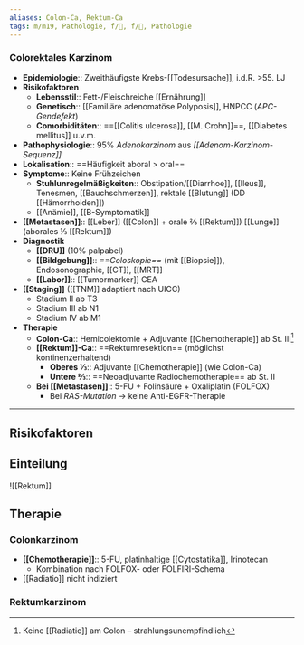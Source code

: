 ```yaml
---
aliases: Colon-Ca, Rektum-Ca
tags: m/m19, Pathologie, f/🦀, f/💩, Pathologie
---
```

### Colorektales Karzinom
- **Epidemiologie**:: Zweithäufigste Krebs-[[Todesursache]], i.d.R. >55. LJ
- **Risikofaktoren** 
	- **Lebensstil**:: Fett-/Fleischreiche [[Ernährung]]
	- **Genetisch**:: [[Familiäre adenomatöse Polyposis]], HNPCC (*APC-Gendefekt*)
	- **Comorbiditäten**:: ==[[Colitis ulcerosa]], [[M. Crohn]]==, [[Diabetes mellitus]] u.v.m.
- **Pathophysiologie**:: 95% *Adenokarzinom* aus *[[Adenom-Karzinom-Sequenz]]*
- **Lokalisation**:: ==Häufigkeit aboral > oral==
- **Symptome**:: Keine Frühzeichen
	- **Stuhlunregelmäßigkeiten**:: Obstipation/[[Diarrhoe]], [[Ileus]], Tenesmen, [[Bauchschmerzen]], rektale [[Blutung]] (DD [[Hämorrhoiden]])
	- [[Anämie]], [[B-Symptomatik]]
- **[[Metastasen]]**:: [[Leber]] ([[Colon]] + orale ⅔ [[Rektum]]) [[Lunge]] (aborales ⅓ [[Rektum]])
- **Diagnostik**
	- **[[DRU]]** (10% palpabel)
	- **[[Bildgebung]]**:: *==Coloskopie==* (mit [[Biopsie]]), Endosonographie, [[CT]], [[MRT]]
	- **[[Labor]]**:: [[Tumormarker]] CEA
- **[[Staging]]** ([[TNM]] adaptiert nach UICC)
	- Stadium II ab T3
	- Stadium III ab N1
	- Stadium IV ab M1
- **Therapie**
	- **Colon-Ca**:: Hemicolektomie + Adjuvante [[Chemotherapie]] ab St. III[^1]
	- **[[Rektum]]-Ca**:: ==Rektumresektion== (möglichst kontinenzerhaltend)
		- **Oberes ⅓**:: Adjuvante [[Chemotherapie]] (wie Colon-Ca)
		- **Untere ⅔**:: ==Neoadjuvante Radiochemotherapie== ab St. II
	- **Bei [[Metastasen]]**:: 5-FU + Folinsäure + Oxaliplatin (FOLFOX)
		- Bei *RAS-Mutation* → keine Anti-EGFR-Therapie

---
## Risikofaktoren
## Einteilung
![[Rektum]]

## Therapie
### Colonkarzinom
- **[[Chemotherapie]]**:: 5-FU, platinhaltige [[Cytostatika]], Irinotecan
	- Kombination nach FOLFOX- oder FOLFIRI-Schema
- [[Radiatio]] nicht indiziert
### Rektumkarzinom

[^1]: Keine [[Radiatio]] am Colon – strahlungsunempfindlich